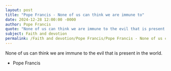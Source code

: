 ```yaml
---
layout: post
title: "Pope Francis - None of us can think we are immune to"
date: 2024-12-28 12:00:00 -0000
author: Pope Francis
quote: "None of us can think we are immune to the evil that is present in the world."
subject: Faith and devotion
permalink: /Faith and devotion/Pope Francis/Pope Francis - None of us can think we are immune to
---
```


None of us can think we are immune to the evil that is present in the world.

- Pope Francis
